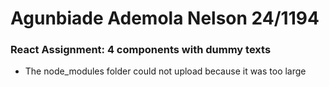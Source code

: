# Agunbiade Ademola Nelson 24/1194

### React Assignment: 4 components with dummy texts

* The node_modules folder could not upload because it was too large
